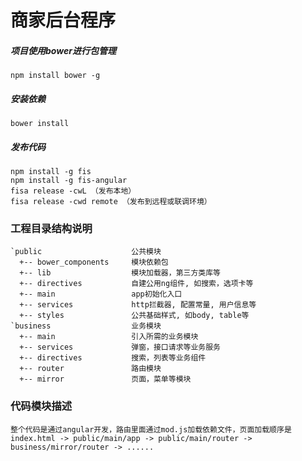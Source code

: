 # 商家后台程序

##### 项目使用bower进行包管理

```
npm install bower -g
```

##### 安装依赖

```
bower install
```

##### 发布代码

```
npm install -g fis
npm install -g fis-angular
fisa release -cwL （发布本地）
fisa release -cwd remote （发布到远程或联调环境）
```

### 工程目录结构说明

	`public				       公共模块
	  +-- bower_components     模块依赖包
	  +-- lib				   模块加载器，第三方类库等
	  +-- directives           自建公用ng组件, 如搜索，选项卡等
	  +-- main                 app初始化入口
	  +-- services             http拦截器, 配置常量, 用户信息等
	  +-- styles           	   公共基础样式, 如body, table等
	`business				   业务模块
	  +-- main				   引入所需的业务模块
	  +-- services			   弹窗，接口请求等业务服务
	  +-- directives	 	   搜索，列表等业务组件
	  +-- router			   路由模块
	  +-- mirror               页面，菜单等模块	 

### 代码模块描述

	整个代码是通过angular开发，路由里面通过mod.js加载依赖文件，页面加载顺序是index.html -> public/main/app -> public/main/router -> business/mirror/router -> ......